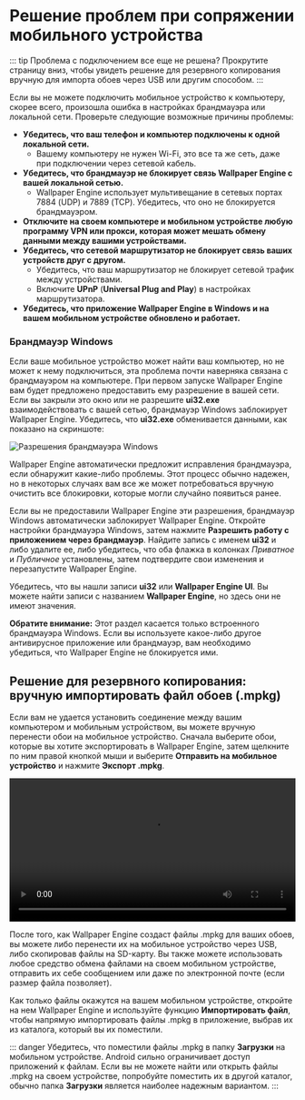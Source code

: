 # Решение проблем при сопряжении мобильного устройства

::: tip
Проблема с подключением все еще не решена? Прокрутите страницу вниз, чтобы увидеть решение для резервного копирования вручную для импорта обоев через USB или другим способом.
:::

Если вы не можете подключить мобильное устройство к компьютеру, скорее всего, произошла ошибка в настройках брандмауэра или локальной сети. Проверьте следующие возможные причины проблемы:

* **Убедитесь, что ваш телефон и компьютер подключены к одной локальной сети.**
  * Вашему компьютеру не нужен Wi-Fi, это все та же сеть, даже при подключении через сетевой кабель.
* **Убедитесь, что брандмауэр не блокирует связь Wallpaper Engine с вашей локальной сетью.**
  * Wallpaper Engine использует мультивещание в сетевых портах 7884 (UDP) и 7889 (TCP). Убедитесь, что оно не блокируется брандмауэром.
* **Отключите на своем компьютере и мобильном устройстве любую программу VPN или прокси, которая может мешать обмену данными между вашими устройствами.**
* **Убедитесь, что сетевой маршрутизатор не блокирует связь ваших устройств друг с другом.**
    * Убедитесь, что ваш маршрутизатор не блокирует сетевой трафик между устройствами.
    * Включите **UPnP** (**Universal Plug and Play**) в настройках маршрутизатора.
* **Убедитесь, что приложение Wallpaper Engine в Windows и на вашем мобильном устройстве обновлено и работает.**

### Брандмауэр Windows

Если ваше мобильное устройство может найти ваш компьютер, но не может к нему подключиться, эта проблема почти наверняка связана с брандмауэром на компьютере. При первом запуске Wallpaper Engine вам будет предложено предоставить ему разрешение в вашей сети. Если вы закрыли это окно или не разрешите **ui32.exe** взаимодействовать с вашей сетью, брандмауэр Windows заблокирует Wallpaper Engine. Убедитесь, что **ui32.exe** обменивается данными, как показано на скриншоте:

![Разрешения брандмауэра Windows](/img/faq/windows_defender.png)

Wallpaper Engine автоматически предложит исправления брандмауэра, если обнаружит какие-либо проблемы. Этот процесс обычно надежен, но в некоторых случаях вам все же может потребоваться вручную очистить все блокировки, которые могли случайно появиться ранее.

Если вы не предоставили Wallpaper Engine эти разрешения, брандмауэр Windows автоматически заблокирует Wallpaper Engine. Откройте настройки брандмауэра Windows, затем нажмите **Разрешить работу с приложением через брандмауэр**. Найдите запись с именем **ui32** и либо удалите ее, либо убедитесь, что оба флажка в колонках *Приватное* и *Публичное* установлены, затем подтвердите свои изменения и перезапустите Wallpaper Engine.

Убедитесь, что вы нашли записи **ui32** или **Wallpaper Engine UI**. Вы можете найти записи с названием **Wallpaper Engine**, но здесь они не имеют значения.

**Обратите внимание:** Этот раздел касается только встроенного брандмауэра Windows. Если вы используете какое-либо другое антивирусное приложение или брандмауэр, вам необходимо убедиться, что Wallpaper Engine не блокируется ими.

## Решение для резервного копирования: вручную импортировать файл обоев (.mpkg)

Если вам не удается установить соединение между вашим компьютером и мобильным устройством, вы можете вручную перенести обои на мобильное устройство. Сначала выберите обои, которые вы хотите экспортировать в Wallpaper Engine, затем щелкните по ним правой кнопкой мыши и выберите **Отправить на мобильное устройство** и нажмите **Экспорт .mpkg**.

<video width="100%" controls autoplay loop>
  <source src="/videos/mobile_export.mp4" type="video/mp4">
  Ваш браузер не поддерживает воспроизведение видео.
</video>

После того, как Wallpaper Engine создаст файлы .mpkg для ваших обоев, вы можете либо перенести их на мобильное устройство через USB, либо скопировав файлы на SD-карту. Вы также можете использовать любое средство обмена файлами на своем мобильном устройстве, отправить их себе сообщением или даже по электронной почте (если размер файла позволяет).

Как только файлы окажутся на вашем мобильном устройстве, откройте на нем Wallpaper Engine и используйте функцию **Импортировать файл**, чтобы напрямую импортировать файлы .mpkg в приложение, выбрав их из каталога, который вы их поместили.

::: danger
Убедитесь, что поместили файлы .mpkg в папку **Загрузки** на мобильном устройстве. Android сильно ограничивает доступ приложений к файлам. Если вы не можете найти или открыть файлы .mpkg на своем устройстве, попробуйте поместить их в другой каталог, обычно папка **Загрузки** является наиболее надежным вариантом.
:::